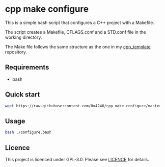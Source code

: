 # cpp make configure 
This is a simple bash script that configures a C++ project with a Makefile.

The script creates a Makefile, CFLAGS.conf and a STD.conf file in the working directory.

The Make file follows the same structure as the one in my [cpp_template](https://www.github.com/awesomelewis/cpp_template) repository.

## Requirements
- bash

## Quick start
```bash
wget https://raw.githubusercontent.com/0x4248/cpp_make_configure/master/src/configure.bash && bash configure.bash
```

## Usage
```bash
bash ./configure.bash
```

## Licence
This project is licenced under GPL-3.0. Please see [LICENCE](LICENCE) for details.